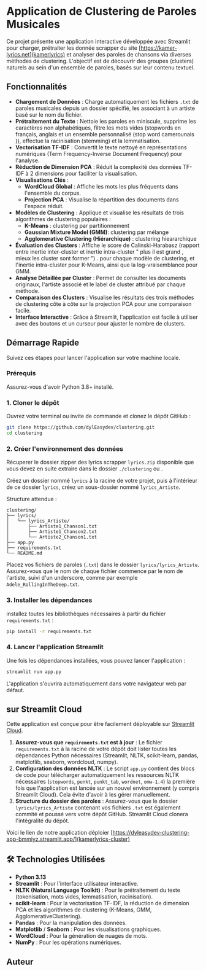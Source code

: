 # Application de Clustering de Paroles Musicales

Ce projet présente une application interactive développée avec Streamlit pour charger, prétraiter  les donnée scrapper du site [https://kamer-lyrics.net](kamerlyrics) et analyser des paroles de chansons via diverses méthodes de clustering. L'objectif est de découvrir des groupes (clusters) naturels au sein d'un ensemble de paroles, basés sur leur contenu textuel.


## Fonctionnalités

  * **Chargement de Données** : Charge automatiquement les fichiers `.txt` de paroles musicales depuis un dossier spécifié, les associant à un artiste basé sur le nom du fichier.
  * **Prétraitement du Texte** : Nettoie les paroles en miniscule, supprime les caractères non alphabétiques, filtre les mots vides (stopwords en français, anglais et un ensemble personnalisé (stop word camerounais )), effectue la racinisation (stemming) et la lemmatisation.
  * **Vectorisation TF-IDF** : Convertit le texte nettoyé en représentations numériques (Term Frequency-Inverse Document Frequency) pour l'analyse.
  * **Réduction de Dimension PCA** : Réduit la complexité des données TF-IDF à 2 dimensions pour faciliter la visualisation.
  * **Visualisations Clés** :
      * **WordCloud Global** : Affiche les mots les plus fréquents dans l'ensemble du corpus.
      * **Projection PCA** : Visualise la répartition des documents dans l'espace réduit.
  * **Modèles de Clustering** : Applique et visualise les résultats de trois algorithmes de clustering populaires :
      * **K-Means** : clustering par partitionnement 
      * **Gaussian Mixture Model (GMM)**: clustering par mélange
      * **Agglomerative Clustering (Hiérarchique)** : clustering hieararchique 
  * **Évaluation des Clusters** : Affiche le score de Calinski-Harabasz (rapport entre inertie inter-cluster et inertie intra-cluster " plus il est grand , mieux les cluster sont former ") . pour chaque modèle de clustering, et l'inertie intra-cluster pour K-Means, ainsi que la log-vraisemblance pour GMM.
  * **Analyse Détaillée par Cluster** : Permet de consulter les documents originaux, l'artiste associé et le label de cluster attribué par chaque méthode.
  * **Comparaison des Clusters** : Visualise les résultats des trois méthodes de clustering côte à côte sur la projection PCA pour une comparaison facile.
  * **Interface Interactive** : Grâce à Streamlit, l'application est facile à utiliser avec des boutons et un curseur pour ajuster le nombre de clusters.


##  Démarrage Rapide

Suivez ces étapes pour lancer l'application sur votre machine locale.

### Prérequis

Assurez-vous d'avoir Python 3.8+ installé.

### 1\. Cloner le dépôt

Ouvrez votre terminal ou invite de commande et clonez le dépôt GitHub :

```bash
git clone https://github.com/dylEasydev/clustering.git
cd clustering
```

### 2\. Créer l'environnement des données
Récuperer le dossier zipper des lyrics scrapper  `lyrics.zip` disponible [](ici) 
que vous devez en suite extraire dans le dossier `./clustering` ou .

Créez un dossier nommé `lyrics` à la racine de votre projet, puis à l'intérieur de ce dossier `lyrics`, créez un sous-dossier nommé `lyrics_Artiste`.

Structure attendue :

```
clustering/
├── lyrics/
│   └── lyrics_Artiste/
│       ├── Artiste1_Chanson1.txt
│       ├── Artiste1_Chanson2.txt
│       └── Artiste2_Chanson1.txt
├── app.py
├── requirements.txt
└── README.md
```

Placez vos fichiers de paroles (`.txt`) dans le dossier `lyrics/lyrics_Artiste`. Assurez-vous que le nom de chaque fichier commence par le nom de l'artiste, suivi d'un underscore, comme par exemple `Adele_RollingInTheDeep.txt`.

### 3\. Installer les dépendances
installez toutes les bibliothèques nécessaires à partir du fichier `requirements.txt` :

```bash
pip install -r requirements.txt
```

### 4\. Lancer l'application Streamlit

Une fois les dépendances installées, vous pouvez lancer l'application :

```bash
streamlit run app.py
```

L'application s'ouvrira automatiquement dans votre navigateur web par défaut.


##  sur Streamlit Cloud

Cette application est conçue pour être facilement déployable sur [Streamlit Cloud](https://streamlit.io/cloud).

1.  **Assurez-vous que `requirements.txt` est à jour** : Le fichier `requirements.txt` à la racine de votre dépôt doit lister toutes les dépendances Python nécessaires (Streamlit, NLTK, scikit-learn, pandas, matplotlib, seaborn, wordcloud, numpy).
2.  **Configuration des données NLTK** : Le script `app.py` contient des blocs de code pour télécharger automatiquement les ressources NLTK nécessaires (`stopwords`, `punkt`, `punkt_tab`, `wordnet`, `omw-1.4`) la première fois que l'application est lancée sur un nouvel environnement (y compris Streamlit Cloud). Cela évite d'avoir à les gérer manuellement.
3.  **Structure du dossier des paroles** : Assurez-vous que le dossier `lyrics/lyrics_Artiste` contenant vos fichiers `.txt` est également commité et poussé vers votre dépôt GitHub. Streamlit Cloud clonera l'intégralité du dépôt.

Voici le  lien de notre application déploier [https://dyleasydev-clustering-app-bmmiyz.streamlit.app/](kamerlyrics-cluster)

## 🛠️ Technologies Utilisées

  * **Python 3.13**
  * **Streamlit** : Pour l'interface utilisateur interactive.
  * **NLTK (Natural Language Toolkit)** : Pour le prétraitement du texte (tokenisation, mots vides, lemmatisation, racinisation).
  * **scikit-learn** : Pour la vectorisation TF-IDF, la réduction de dimension PCA et les algorithmes de clustering (K-Means, GMM, AgglomerativeClustering).
  * **Pandas** : Pour la manipulation des données.
  * **Matplotlib** / **Seaborn** : Pour les visualisations graphiques.
  * **WordCloud** : Pour la génération de nuages de mots.
  * **NumPy** : Pour les opérations numériques.


## Auteur
